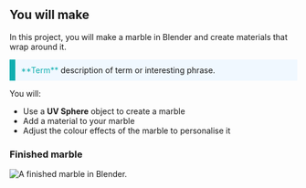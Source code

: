 ## You will make

In this project, you will make a marble in Blender and create materials that wrap around it.

<p style="border-left: solid; border-width:10px; border-color: #0faeb0; background-color: aliceblue; padding: 10px;">
<span style="color: #0faeb0">**Term**</span> description of term or interesting phrase.
</p>

You will:
+ Use a **UV Sphere** object to create a marble
+ Add a material to your marble
+ Adjust the colour effects of the marble to personalise it

### Finished marble

![A finished marble in Blender.](images/finished_marble.png)

